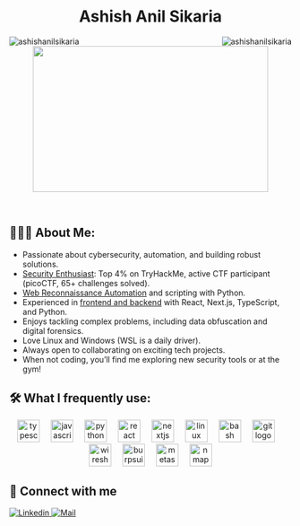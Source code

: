<h1 align="center"> Ashish Anil Sikaria </h1>
<p align="center" float="left">
<img align="left" src="https://komarev.com/ghpvc/?username=ashishanilsikaria&label=Profile%20views&color=2a17d1" alt="ashishanilsikaria"/>
<img align="right" src="https://img.shields.io/github/followers/ashishanilsikaria?color=2a17d1&label=Followers" alt="ashishanilsikaria" /> 
</p>

<p align="center" float="left">
  <a href="https://github.com/ashishanilsikaria?tab=repositories">
  <img src="https://media.giphy.com/media/qgQUggAC3Pfv687qPC/giphy.gif" height="260" width="420"/>
  </a>
</p>
<br>
<h2 align="left">👨🏻‍💻 About Me: </h2>
    
- Passionate about cybersecurity, automation, and building robust solutions.
- <ins>Security Enthusiast</ins>: Top 4% on TryHackMe, active CTF participant (picoCTF, 65+ challenges solved).
- <ins>Web Reconnaissance Automation</ins> and scripting with Python.
- Experienced in <ins>frontend and backend</ins> with React, Next.js, TypeScript, and Python.
- Enjoys tackling complex problems, including data obfuscation and digital forensics.
- Love Linux and Windows (WSL is a daily driver).
- Always open to collaborating on exciting tech projects.
- When not coding, you’ll find me exploring new security tools or at the gym!

<h2 align="left">🛠️ What I frequently use:</h2>
<div align="center">
  <img src="https://cdn.jsdelivr.net/gh/devicons/devicon/icons/typescript/typescript-original.svg" height="40" alt="typescript logo"  />
  <img width="12" />
  <img src="https://cdn.jsdelivr.net/gh/devicons/devicon/icons/javascript/javascript-original.svg" height="40" alt="javascript logo"  />
  <img width="12" />
  <img src="https://cdn.jsdelivr.net/gh/devicons/devicon/icons/python/python-original.svg" height="40" alt="python logo"  />
  <img width="12" />
  <img src="https://cdn.jsdelivr.net/gh/devicons/devicon/icons/react/react-original.svg" height="40" alt="react logo"  />
  <img width="12" />
  <img src="https://cdn.jsdelivr.net/gh/devicons/devicon/icons/nextjs/nextjs-original.svg" height="40" alt="nextjs logo"  />
  <img width="12" />
  <img src="https://cdn.jsdelivr.net/gh/devicons/devicon/icons/linux/linux-original.svg" height="40" alt="linux logo"  />
  <img width="12" />
  <img src="https://cdn.jsdelivr.net/gh/devicons/devicon/icons/bash/bash-original.svg" height="40" alt="bash logo"  />
  <img width="12" />
  <img src="https://cdn.jsdelivr.net/gh/devicons/devicon/icons/git/git-original.svg" height="40" alt="git logo"  />
  <img width="12" />
  <img src="https://skillicons.dev/icons?i=wireshark" height="40" alt="wireshark logo"  />
  <img width="12" />
  <img src="https://skillicons.dev/icons?i=burpsuite" height="40" alt="burpsuite logo"  />
  <img width="12" />
  <img src="https://skillicons.dev/icons?i=metasploit" height="40" alt="metasploit logo"  />
  <img width="12" />
  <img src="https://skillicons.dev/icons?i=nmap" height="40" alt="nmap logo"  />
</div>

<h2>🤝 Connect with me</h2>
  
<a href="https://www.linkedin.com/in/ashish-anil-sikaria/" target="_blank">
    <img src="https://img.shields.io/badge/ashish--anil--sikaria-blue?logo=linkedin" alt="Linkedin">
</a>

<a href="mailto:ashishanilsikaria@gmail.com" target="_blank">
    <img src="https://img.shields.io/badge/ashishanilsikaria%40gmail.com-5383ec?logo=gmail&logoColor=d85140" alt="Mail">
</a>
